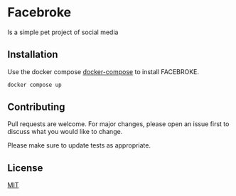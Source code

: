 # Facebroke
Is a simple pet project of social media 


## Installation

Use the docker compose [docker-compose](https://docs.docker.com/compose/gettingstarted/) to install FACEBROKE.

```bash
docker compose up
```

## Contributing

Pull requests are welcome. For major changes, please open an issue first
to discuss what you would like to change.

Please make sure to update tests as appropriate.

## License

[MIT](https://choosealicense.com/licenses/mit/)